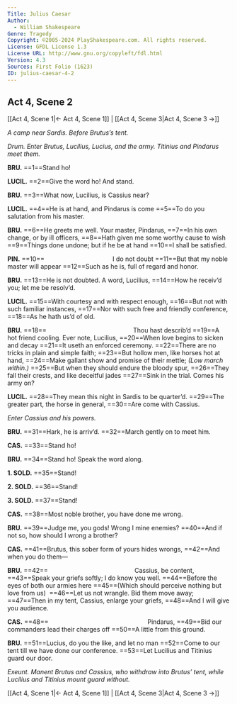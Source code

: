 ```yaml
---
Title: Julius Caesar
Author: 
  - William Shakespeare
Genre: Tragedy
Copyright: ©2005-2024 PlayShakespeare.com. All rights reserved.
License: GFDL License 1.3
License URL: http://www.gnu.org/copyleft/fdl.html
Version: 4.3
Sources: First Folio (1623)
ID: julius-caesar-4-2
---
```


## Act 4, Scene 2
[[Act 4, Scene 1|← Act 4, Scene 1]] | [[Act 4, Scene 3|Act 4, Scene 3 →]]

*A camp near Sardis. Before Brutus’s tent.*

*Drum. Enter Brutus, Lucilius, Lucius, and the army. Titinius and Pindarus meet them.*

**BRU.**
==1==Stand ho!

**LUCIL.**
==2==Give the word ho! And stand.

**BRU.**
==3==What now, Lucilius, is Cassius near?

**LUCIL.**
==4==He is at hand, and Pindarus is come
==5==To do you salutation from his master.

**BRU.**
==6==He greets me well. Your master, Pindarus,
==7==In his own change, or by ill officers,
==8==Hath given me some worthy cause to wish
==9==Things done undone; but if he be at hand
==10==I shall be satisfied.

**PIN.**
==10==           I do not doubt
==11==But that my noble master will appear
==12==Such as he is, full of regard and honor.

**BRU.**
==13==He is not doubted. A word, Lucilius,
==14==How he receiv’d you; let me be resolv’d.

**LUCIL.**
==15==With courtesy and with respect enough,
==16==But not with such familiar instances,
==17==Nor with such free and friendly conference,
==18==As he hath us’d of old.

**BRU.**
==18==              Thou hast describ’d
==19==A hot friend cooling. Ever note, Lucilius,
==20==When love begins to sicken and decay
==21==It useth an enforced ceremony.
==22==There are no tricks in plain and simple faith;
==23==But hollow men, like horses hot at hand,
==24==Make gallant show and promise of their mettle;
*(Low march within.)*
==25==But when they should endure the bloody spur,
==26==They fall their crests, and like deceitful jades
==27==Sink in the trial. Comes his army on?

**LUCIL.**
==28==They mean this night in Sardis to be quarter’d.
==29==The greater part, the horse in general,
==30==Are come with Cassius.

*Enter Cassius and his powers.*

**BRU.**
==31==Hark, he is arriv’d.
==32==March gently on to meet him.

**CAS.**
==33==Stand ho!

**BRU.**
==34==Stand ho! Speak the word along.

**1. SOLD.**
==35==Stand!

**2. SOLD.**
==36==Stand!

**3. SOLD.**
==37==Stand!

**CAS.**
==38==Most noble brother, you have done me wrong.

**BRU.**
==39==Judge me, you gods! Wrong I mine enemies?
==40==And if not so, how should I wrong a brother?

**CAS.**
==41==Brutus, this sober form of yours hides wrongs,
==42==And when you do them⁠—

**BRU.**
==42==              Cassius, be content,
==43==Speak your griefs softly; I do know you well.
==44==Before the eyes of both our armies here
==45==(Which should perceive nothing but love from us) 
==46==Let us not wrangle. Bid them move away;
==47==Then in my tent, Cassius, enlarge your griefs,
==48==And I will give you audience.

**CAS.**
==48==                Pindarus,
==49==Bid our commanders lead their charges off
==50==A little from this ground.

**BRU.**
==51==Lucius, do you the like, and let no man
==52==Come to our tent till we have done our conference.
==53==Let Lucilius and Titinius guard our door.

*Exeunt. Manent Brutus and Cassius, who withdraw into Brutus’ tent, while Lucilius and Titinius mount guard without.*

[[Act 4, Scene 1|← Act 4, Scene 1]] | [[Act 4, Scene 3|Act 4, Scene 3 →]]